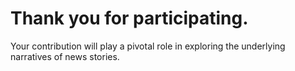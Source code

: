# Thank you for participating.

Your contribution will play a pivotal role in exploring the underlying narratives of news stories.
